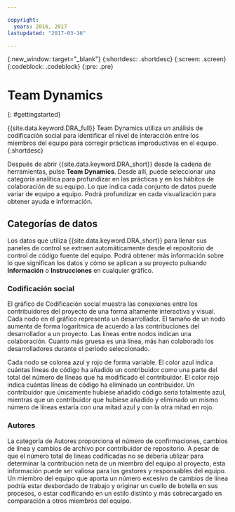 ```yaml
---

copyright:
  years: 2016, 2017
lastupdated: "2017-03-16"

---
```


{:new_window: target="_blank"}
{:shortdesc: .shortdesc}
{:screen: .screen}
{:codeblock: .codeblock}
{:pre: .pre}

# Team Dynamics
{: #gettingstarted}

{{site.data.keyword.DRA_full}} Team Dynamics utiliza un análisis de codificación social para identificar el nivel de interacción entre los miembros del equipo para corregir prácticas improductivas en el equipo. 
{:shortdesc}

Después de abrir {{site.data.keyword.DRA_short}} desde la cadena de herramientas, pulse **Team Dynamics**. Desde allí, puede seleccionar una categoría analítica para profundizar en las prácticas y en los hábitos de colaboración de su equipo. Lo que indica cada conjunto de datos puede variar de equipo a equipo. Podrá profundizar en cada visualización para obtener ayuda e información.  

## Categorías de datos

Los datos que utiliza {{site.data.keyword.DRA_short}} para llenar sus paneles de control se extraen automáticamente desde el repositorio de control de código fuente del equipo. Podrá obtener más información sobre lo que significan los datos y cómo se aplican a su proyecto pulsando **Información** o **Instrucciones** en cualquier gráfico.

### Codificación social

El gráfico de Codificación social muestra las conexiones entre los contribuidores del proyecto de una forma altamente interactiva y visual. Cada nodo en el gráfico representa un desarrollador. El tamaño de un nodo aumenta de forma logarítmica de acuerdo a las contribuciones del desarrollador a un proyecto. Las líneas entre nodos indican una colaboración. Cuanto más gruesa es una línea, más han colaborado los desarrolladores durante el periodo seleccionado. 

Cada nodo se colorea azul y rojo de forma variable. El color azul indica cuántas líneas de código ha añadido un contribuidor como una parte del total del número de líneas que ha modificado el contribuidor. El color rojo indica cuántas líneas de código ha eliminado un contribuidor. Un contribuidor que únicamente hubiese añadido código sería totalmente azul, mientras que un contribuidor que hubiese añadido y eliminado un mismo número de líneas estaría con una mitad azul y con la otra mitad en rojo. 

### Autores

La categoría de Autores proporciona el número de confirmaciones, cambios de línea y cambios de archivo por contribuidor de repositorio. A pesar de que el número total de líneas codificadas no se debería utilizar para determinar la contribución neta de un miembro del equipo al proyecto, esta información puede ser valiosa para los gestores y responsables del equipo. Un miembro del equipo que aporta un número excesivo de cambios de línea podría estar desbordado de trabajo y originar un cuello de botella en sus procesos, o estar codificando en un estilo distinto y más sobrecargado en comparación a otros miembros del equipo. 
